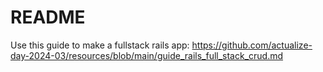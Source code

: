 # README

Use this guide to make a fullstack rails app: https://github.com/actualize-day-2024-03/resources/blob/main/guide_rails_full_stack_crud.md

